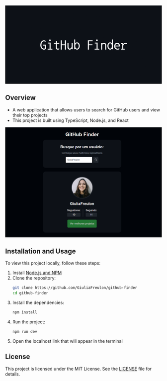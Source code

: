 <p align="center">
  <img src="img/GitHub_Finder_Banner.png" alt="GitHub Finder Banner" />
</p>

## Overview

- A web application that allows users to search for GitHub users and view their top projects
- This project is built using TypeScript, Node.js, and React

<p align="center">
  <img src="img/GitHub_Finder_Image.png" alt="GitHub Finder Image" />
</p>

## Installation and Usage

To view this project locally, follow these steps:

1. Install [Node.js and NPM](https://nodejs.org/en/download/package-manager)
2. Clone the repository:
   ```bash
   git clone https://github.com/GiuliaFreulon/github-finder
   cd github-finder
3. Install the dependencies:
   ```bash
   npm install
4. Run the project:
   ```bash
   npm run dev
5. Open the localhost link that will appear in the terminal

## License

This project is licensed under the MIT License. See the [LICENSE](LICENSE) file for details.
